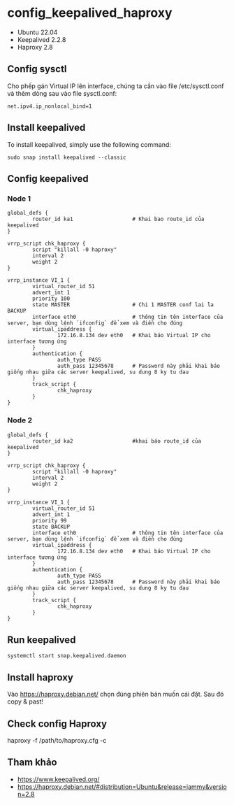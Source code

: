 # config_keepalived_haproxy
- Ubuntu 22.04
- Keepalived 2.2.8
- Haproxy 2.8

## Config sysctl

Cho phếp gán Virtual IP lên interface, chúng ta cần vào file /etc/sysctl.conf và thêm dòng sau vào file sysctl.conf:

```
net.ipv4.ip_nonlocal_bind=1
```

## Install keepalived

To install keepalived, simply use the following command:
```
sudo snap install keepalived --classic
```

## Config keepalived

### Node 1
```
global_defs {
        router_id ka1                   # Khai bao route_id của keepalived
}

vrrp_script chk_haproxy {
        script "killall -0 haproxy"
        interval 2
        weight 2
}

vrrp_instance VI_1 {
        virtual_router_id 51
        advert_int 1
        priority 100
        state MASTER                    # Chi 1 MASTER conf lai la BACKUP
        interface eth0                  # thông tin tên interface của server, bạn dùng lệnh `ifconfig` để xem và điền cho đúng
        virtual_ipaddress {
                172.16.8.134 dev eth0   # Khai báo Virtual IP cho interface tương ứng
        }
        authentication {
                auth_type PASS
                auth_pass 12345678      # Password này phải khai báo giống nhau giữa các server keepalived, su dung 8 ky tu dau
        }
        track_script {
                chk_haproxy
        }
}
```
### Node 2
```
global_defs {
        router_id ka2                   #khai báo route_id của keepalived
}

vrrp_script chk_haproxy {
        script "killall -0 haproxy"
        interval 2
        weight 2
}

vrrp_instance VI_1 {
        virtual_router_id 51
        advert_int 1
        priority 99
        state BACKUP
        interface eth0                  # thông tin tên interface của server, bạn dùng lệnh `ifconfig` để xem và điền cho đúng
        virtual_ipaddress {
                172.16.8.134 dev eth0   # Khai báo Virtual IP cho interface tương ứng
        }
        authentication {
                auth_type PASS
                auth_pass 12345678      # Password này phải khai báo giống nhau giữa các server keepalived, su dung 8 ky tu dau
        }
        track_script {
                chk_haproxy
        }
}
```

## Run keepalived
```
systemctl start snap.keepalived.daemon
```

## Install haproxy

Vào https://haproxy.debian.net/ chọn đúng phiên bản muốn cái đặt. Sau đó copy & past!

## Check config Haproxy
haproxy -f /path/to/haproxy.cfg -c


## Tham khảo
- https://www.keepalived.org/
- https://haproxy.debian.net/#distribution=Ubuntu&release=jammy&version=2.8

